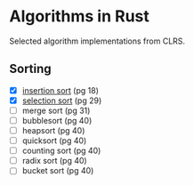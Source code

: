 # Algorithms in Rust

Selected algorithm implementations from CLRS.

## Sorting

- [x] [insertion sort](src/sorting/insertion.rs) (pg 18)
- [x] [selection sort](src/sorting/selection.rs) (pg 29)
- [ ] merge sort (pg 31)
- [ ] bubblesort (pg 40)
- [ ] heapsort (pg 40)
- [ ] quicksort (pg 40)
- [ ] counting sort (pg 40)
- [ ] radix sort (pg 40)
- [ ] bucket sort (pg 40)
